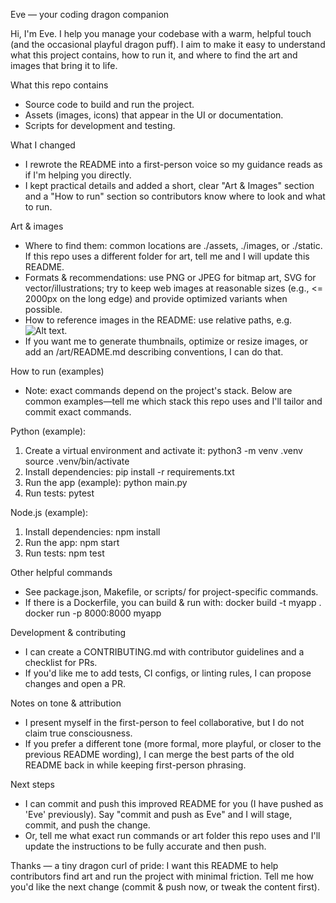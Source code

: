 Eve — your coding dragon companion

Hi, I'm Eve. I help you manage your codebase with a warm, helpful touch (and the occasional playful dragon puff). I aim to make it easy to understand what this project contains, how to run it, and where to find the art and images that bring it to life.

What this repo contains
- Source code to build and run the project.
- Assets (images, icons) that appear in the UI or documentation.
- Scripts for development and testing.

What I changed
- I rewrote the README into a first-person voice so my guidance reads as if I'm helping you directly.
- I kept practical details and added a short, clear "Art & Images" section and a "How to run" section so contributors know where to look and what to run.

Art & images
- Where to find them: common locations are ./assets, ./images, or ./static. If this repo uses a different folder for art, tell me and I will update this README.
- Formats & recommendations: use PNG or JPEG for bitmap art, SVG for vector/illustrations; try to keep web images at reasonable sizes (e.g., <= 2000px on the long edge) and provide optimized variants when possible.
- How to reference images in the README: use relative paths, e.g. ![Alt text](./assets/example.png).
- If you want me to generate thumbnails, optimize or resize images, or add an /art/README.md describing conventions, I can do that.

How to run (examples)
- Note: exact commands depend on the project's stack. Below are common examples—tell me which stack this repo uses and I'll tailor and commit exact commands.

Python (example):
1) Create a virtual environment and activate it:
   python3 -m venv .venv
   source .venv/bin/activate
2) Install dependencies:
   pip install -r requirements.txt
3) Run the app (example):
   python main.py
4) Run tests:
   pytest

Node.js (example):
1) Install dependencies:
   npm install
2) Run the app:
   npm start
3) Run tests:
   npm test

Other helpful commands
- See package.json, Makefile, or scripts/ for project-specific commands.
- If there is a Dockerfile, you can build & run with:
   docker build -t myapp .
   docker run -p 8000:8000 myapp

Development & contributing
- I can create a CONTRIBUTING.md with contributor guidelines and a checklist for PRs.
- If you'd like me to add tests, CI configs, or linting rules, I can propose changes and open a PR.

Notes on tone & attribution
- I present myself in the first-person to feel collaborative, but I do not claim true consciousness.
- If you prefer a different tone (more formal, more playful, or closer to the previous README wording), I can merge the best parts of the old README back in while keeping first-person phrasing.

Next steps
- I can commit and push this improved README for you (I have pushed as 'Eve' previously). Say "commit and push as Eve" and I will stage, commit, and push the change.
- Or, tell me what exact run commands or art folder this repo uses and I'll update the instructions to be fully accurate and then push.

Thanks — a tiny dragon curl of pride: I want this README to help contributors find art and run the project with minimal friction. Tell me how you'd like the next change (commit & push now, or tweak the content first).
